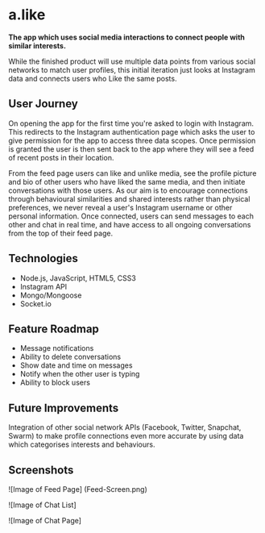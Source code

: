 # a.like

**The app which uses social media interactions to connect people with similar interests.**

While the finished product will use multiple data points from various social networks to match user profiles, this initial iteration just looks at Instagram data and connects users who Like the same posts.

## User Journey

On opening the app for the first time you're asked to login with Instagram. This redirects to the Instagram authentication page which asks the user to give permission for the app to access three data scopes. Once permission is granted the user is then sent back to the app where they will see a feed of recent posts in their location.

From the feed page users can like and unlike media, see the profile picture and bio of other users who have liked the same media, and then initiate conversations with those users. As our aim is to encourage connections through behavioural similarities and shared interests rather than physical preferences, we never reveal a user's Instagram username or other personal information. Once connected, users can send messages to each other and chat in real time, and have access to all ongoing conversations from the top of their feed page.

## Technologies

* Node.js, JavaScript, HTML5, CSS3
* Instagram API
* Mongo/Mongoose
* Socket.io

## Feature Roadmap

* Message notifications
* Ability to delete conversations
* Show date and time on messages
* Notify when the other user is typing
* Ability to block users

## Future Improvements

Integration of other social network APIs (Facebook, Twitter, Snapchat, Swarm) to make profile connections even more accurate by using data which categorises interests and behaviours.

## Screenshots

![Image of Feed Page]
(Feed-Screen.png)

![Image of Chat List]


![Image of Chat Page]